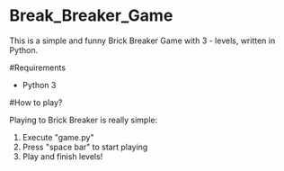 # Break_Breaker_Game

This is a simple and funny Brick Breaker Game with 3 - levels, written in Python.

#Requirements

- Python 3

#How to play?

Playing to Brick Breaker is really simple:

1. Execute "game.py"
2. Press "space bar" to start playing
3. Play and finish levels!


